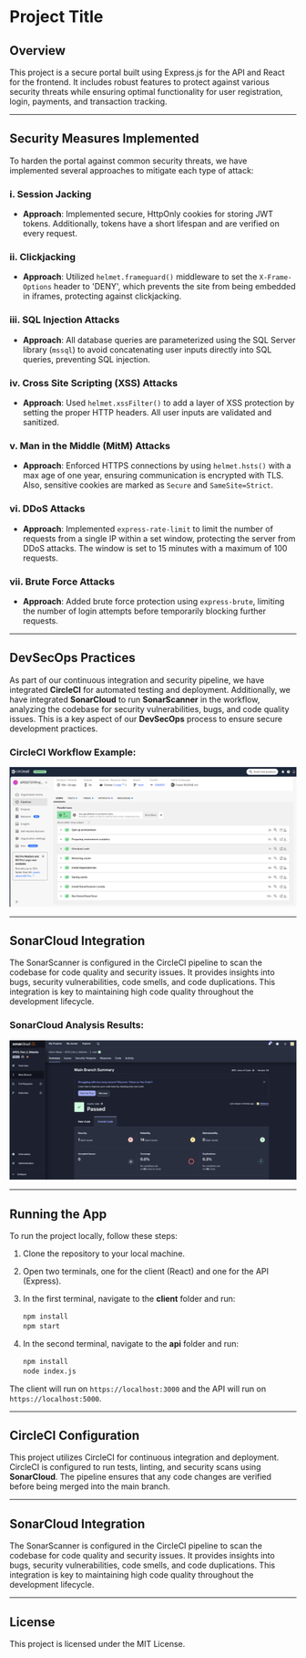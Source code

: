 # Project Title

## Overview

This project is a secure portal built using Express.js for the API and React for the frontend. It includes robust features to protect against various security threats while ensuring optimal functionality for user registration, login, payments, and transaction tracking.

---

## Security Measures Implemented

To harden the portal against common security threats, we have implemented several approaches to mitigate each type of attack:

### i. Session Jacking

- **Approach**: Implemented secure, HttpOnly cookies for storing JWT tokens. Additionally, tokens have a short lifespan and are verified on every request.

### ii. Clickjacking

- **Approach**: Utilized `helmet.frameguard()` middleware to set the `X-Frame-Options` header to 'DENY', which prevents the site from being embedded in iframes, protecting against clickjacking.

### iii. SQL Injection Attacks

- **Approach**: All database queries are parameterized using the SQL Server library (`mssql`) to avoid concatenating user inputs directly into SQL queries, preventing SQL injection.

### iv. Cross Site Scripting (XSS) Attacks

- **Approach**: Used `helmet.xssFilter()` to add a layer of XSS protection by setting the proper HTTP headers. All user inputs are validated and sanitized.

### v. Man in the Middle (MitM) Attacks

- **Approach**: Enforced HTTPS connections by using `helmet.hsts()` with a max age of one year, ensuring communication is encrypted with TLS. Also, sensitive cookies are marked as `Secure` and `SameSite=Strict`.

### vi. DDoS Attacks

- **Approach**: Implemented `express-rate-limit` to limit the number of requests from a single IP within a set window, protecting the server from DDoS attacks. The window is set to 15 minutes with a maximum of 100 requests.

### vii. Brute Force Attacks

- **Approach**: Added brute force protection using `express-brute`, limiting the number of login attempts before temporarily blocking further requests.

---

## DevSecOps Practices

As part of our continuous integration and security pipeline, we have integrated **CircleCI** for automated testing and deployment. Additionally, we have integrated **SonarCloud** to run **SonarScanner** in the workflow, analyzing the codebase for security vulnerabilities, bugs, and code quality issues. This is a key aspect of our **DevSecOps** process to ensure secure development practices.

### CircleCI Workflow Example:

![CircleCI Dashboard](./Screenshots/CircleCiDashboard.png)

---

## SonarCloud Integration

The SonarScanner is configured in the CircleCI pipeline to scan the codebase for code quality and security issues. It provides insights into bugs, security vulnerabilities, code smells, and code duplications. This integration is key to maintaining high code quality throughout the development lifecycle.

### SonarCloud Analysis Results:

![SonarCloud Results](./Screenshots/SonarCloudResults.png)

---

## Running the App

To run the project locally, follow these steps:

1. Clone the repository to your local machine.

2. Open two terminals, one for the client (React) and one for the API (Express).

3. In the first terminal, navigate to the **client** folder and run:

   ```bash
   npm install
   npm start
   ```

4. In the second terminal, navigate to the **api** folder and run:
   ```bash
   npm install
   node index.js
   ```

The client will run on `https://localhost:3000` and the API will run on `https://localhost:5000`.

---

## CircleCI Configuration

This project utilizes CircleCI for continuous integration and deployment. CircleCI is configured to run tests, linting, and security scans using **SonarCloud**. The pipeline ensures that any code changes are verified before being merged into the main branch.

---

## SonarCloud Integration

The SonarScanner is configured in the CircleCI pipeline to scan the codebase for code quality and security issues. It provides insights into bugs, security vulnerabilities, code smells, and code duplications. This integration is key to maintaining high code quality throughout the development lifecycle.

---

## License

This project is licensed under the MIT License.
